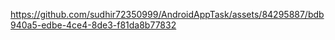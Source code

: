 

https://github.com/sudhir72350999/AndroidAppTask/assets/84295887/bdb940a5-edbe-4ce4-8de3-f81da8b77832

